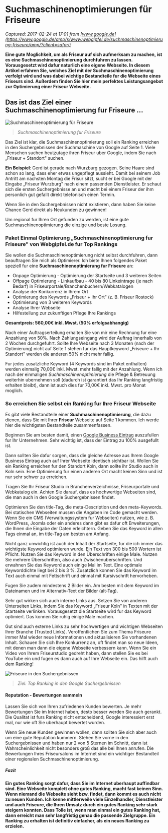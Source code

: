 # Suchmaschinenoptimierungen für Friseure

_Captured: 2017-02-24 at 17:01 from [www.google.de](https://www.google.de/amp/s/www.webgipfel.de/suchmaschinenoptimierung-friseure/amp/?client=safari)_

**Eine gute Moglichkeit, um als Friseur auf sich aufmerksam zu machen, ist es eine Suchmaschinenoptimierung durchfuhren zu lassen. Vorausgesetzt wird dafur naturlich eine eigene Webseite. In diesem Artikel erfahren Sie, welches Ziel mit der Suchmaschinenoptimierung verfolgt wird und was dabei wichtige Bestandteile fur die Webseite eines Friseurs sind. Außerdem finden Sie hier mein perfektes Leistungsangebot zur Optimierung einer Friseur Webseite.**

## Das ist das Ziel einer Suchmaschinenoptimierung fur Friseure …

![Suchmaschinenoptimierung für Friseure](https://www.webgipfel.de/wp-content/uploads/2017/01/friseur_suchmaschinenoptimierung-300x200.jpg)

> _Suchmaschinenoptimierung fur Friseure_

Das Ziel ist klar, die Suchmaschinenoptimierung soll ein Ranking erreichen in den Suchergebnissen der Suchmaschine von Google auf Seite 1. Viele Menschen suchen heutzutage ihren Friseur uber Google, indem Sie nach „Friseur + Standort" suchen.

**Ein Beispiel**: Gerd ist gerade nach Wurzburg gezogen. Seine Haare sind schon so lang, dass eher etwas ungepflegt aussieht. Damit bei seinem Job Antritt am nachsten Montag die Frisur sitzt, sucht er bei Google mit der Eingabe „Friseur Wurzburg" nach einem passenden Dienstleister. Er schaut sich die ersten Suchergebnisse an und macht bei einem Friseur der ihm personlich gut gefallt direkt telefonisch einen Termin.

Wenn Sie in den Suchergebnissen nicht existieren, dann haben Sie keine Chance Gerd direkt als Neukunden zu gewinnen!

Um regional fur Ihren Ort gefunden zu werden, ist eine gute Suchmaschinenoptimierung die einzige und beste Losung.

### Paket Einmal Optimierung „Suchmaschinenoptimierung fur Friseure" von Webgipfel.de fur Top Rankings

Sie wollen die Suchmaschinenoptimierung nicht selbst durchfuhren, dann beauftragen Sie mich als Optimierer. Ich biete Ihnen folgendes Paket speziell fur eine **Suchmaschinenoptimierung fur Friseure** an:

  * Onpage Optimierung - Optimierung der Startseite und 3 weiteren Seiten
  * Offpage Optimierung - Linkaufbau - 40 bis 80 Linkeintrage (je nach Bedarf) in Friseurportale/Branchenbuchern/Webkatalogen
  * Analyse der Konkurrenz in Ihrem Ort
  * Optimierung des Keywords „Friseur + Ihr Ort" (z. B. Friseur Rostock)
  * Optimierung von 3 weiteren Keywords
  * Analyse Ihrer Webseite
  * Hilfestellung zur zukunftigen Pflege Ihre Rankings

**Gesamtpreis: 560,00€ inkl. Mwst. (50% erfolgsabhangig)**

Nach einer Auftragserteilung erhalten Sie von mir eine Rechnung fur eine Anzahlung von 50%. Nach Zahlungseingang wird der Auftrag innerhalb von 2 Wochen durchgefuhrt. Sollte Ihre Webseite nach 3 Monaten (nach der Optimierung) nicht auf Seite 1 stehen fur das Hauptkeyword „Friseure + Ihr Standort" werden die anderen 50% nicht mehr fallig.

Fur jedes zusatzliche Keyword (4 Keywords sind im Paket enthalten) werden einmalig 70,00€ inkl. Mwst. mehr fallig mit der Anzahlung. Wenn ich nach der einmaligen _Suchmaschinenoptimierung_ die Pflege & Betreuung weiterhin ubernehmen soll (dadurch ist garantiert das Ihr Ranking langfristig erhalten bleibt), dann ist auch dies fur 70,00€ inkl. Mwst. pro Monat moglich.

### So erreichen Sie selbst ein Ranking fur Ihre Friseur Webseite

Es gibt viele Bestandteile einer **Suchmaschinenoptimierung**, die dazu dienen, dass Sie mit Ihrer **Friseur** Webseite auf Seite 1 kommen. Ich werde hier die wichtigsten Bestandteile zusammenfassen.

Beginnen Sie am besten damit, einen [Google Business Eintrag](https://www.google.com/intl/de/business/) auszufullen fur Ihr Unternehmen. Sehr wichtig ist, dass der Eintrag zu 100% ausgefullt ist.

Dann sollten Sie dafur sorgen, dass die gleiche Adresse aus Ihrem Google Business Eintrag auch auf Ihrer Webseite identisch sichtbar ist. Wollen Sie ein Ranking erreichen fur den Standort Koln, dann sollte ihr Studio auch in Koln sein. Eine Optimierung fur einen anderen Ort macht keinen Sinn und ist nur sehr schwer zu erreichen.

Tragen Sie Ihr Friseur Studio in Branchenverzeichnisse, Friseurportale und Webkatalog ein. Achten Sie darauf, dass es hochwertige Webseiten sind, die man auch in den Google Suchergebnissen findet.

Optimieren Sie den title-Tag, die meta-Description und den meta-Keywords. Bei statischen Webseiten mussen die Angaben im Code gemacht werden. Wenn Sie ein CMS (Verwaltungssystem fur Webseiten) nutzen, wie z. B. WordPress, Joomla oder ein anderes dann gibt es dafur oft Erweiterungen, die Ihnen die Eingabe der Daten erleichtern. Geben Sie das Keyword in allen Tags einmal an, im title-Tag am besten am Anfang.

Nicht ganz unwichtig ist auch der Inhalt der Startseite, fur die ich immer das wichtigste Keyword optimieren wurde. Ein Text von 300 bis 500 Wortern ist Pflicht. Nutzen Sie das Keyword in den Überschriften einige Male. Nutzen Sie mehrere Überschriften, also auch Zwischenuberschriften. Und erwahnen Sie das Keyword auch einige Mal im Text. Eine optimale Keyworddichte liegt bei 2 bis 3 %. Zusatzlich konnen Sie das Keyword im Text auch einmal mit Fettschrift und einmal mit Kursivschrift hervorheben.

Fugen Sie zudem mindestens 2 Bilder ein. Am besten mit dem Keyword im Dateinamen und im Alternativ-Text der Bilder (alt-Tag).

Sehr gut wirken sich auch interne Links aus. Setzen Sie von anderen Unterseiten Links, indem Sie das Keyword „Friseur Koln" in Texten mit der Startseite verlinken. Vorausgesetzt die Startseite wird fur das Keyword optimiert. Das konnen Sie ruhig einige Male machen.

Gut sind auch externe Links zu sehr hochwertigen und wichtigen Webseiten Ihrer Branche (Trusted Links). Veroffentlichen Sie zum Thema Friseure immer Mal wieder neue Informationen und aktualisieren Sie vorhandenen Inhalt. Schauen Sie sich Ihre Konkurrenz an, oft findet man so neue Ideen, mit denen man dann die eigene Webseite verbessern kann. Wenn Sie ein Video von Ihrem Friseurstudio gedreht haben, dann stellen Sie es bei YouTube ein und fugen es dann auch auf Ihre Webseite ein. Das hilft auch dem Ranking!

![Friseure in den Suchergebnissen](https://www.webgipfel.de/wp-content/uploads/2017/01/friseur_suchergebnisse.jpg)

> _Ziel: Top Ranking in den Google Suchergebnissen_

#### Reputation - Bewertungen sammeln

Lassen Sie sich von Ihren zufriedenen Kunden bewerten. Je mehr Bewertungen Sie im Internet haben, desto besser werden Sie auch gerankt. Die Qualitat ist furs Ranking nicht entscheidend, Google interessiert erst mal, nur wie oft Sie uberhaupt bewertet wurden.

Wenn Sie neue Kunden gewinnen wollen, dann sollten Sie sich aber auch um eine gute Reputation kummern. Stehen Sie vorne in den Suchergebnissen und haben nur 2 von 5 Sternen im Schnitt, dann ist Wahrscheinlichkeit nicht besonders groß das alle bei Ihnen anrufen. Die Bewertungen Ihres Friseursalons im Internet sind ein wichtiger Bestandteil einer regionalen Suchmaschinenoptimierung.

##### Fazit

**Ein gutes Ranking sorgt dafur, dass Sie im Internet uberhaupt auffindbar sind. Eine Webseite komplett ohne gutes Ranking, macht fast keinen Sinn. Wenn niemand die Webseite sieht bzw. findet, dann kommt es auch nicht zu neuen Kunden. Ich kenne mittlerweile viele Einzelhandler, Dienstleister und auch Friseure, die Ihren Umsatz durch ein gutes Ranking sehr stark steigern konnten. Dass Tolle ist, wenn man einmal ein gutes Ranking hat, dann erreicht man sehr langfristig genau die passende Zielgruppe. Ein Ranking zu erhalten ist definitiv einfacher, als ein neues Ranking zu erzielen.**
